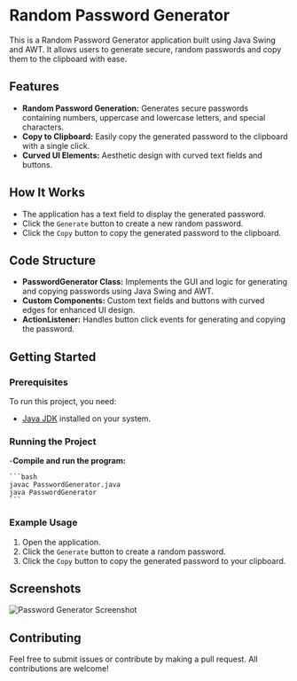 # Random Password Generator

This is a Random Password Generator application built using Java Swing and AWT. It allows users to generate secure, random passwords and copy them to the clipboard with ease.

## Features

- **Random Password Generation:** Generates secure passwords containing numbers, uppercase and lowercase letters, and special characters.
- **Copy to Clipboard:** Easily copy the generated password to the clipboard with a single click.
- **Curved UI Elements:** Aesthetic design with curved text fields and buttons.

## How It Works

- The application has a text field to display the generated password.
- Click the `Generate` button to create a new random password.
- Click the `Copy` button to copy the generated password to the clipboard.

## Code Structure

- **PasswordGenerator Class:** Implements the GUI and logic for generating and copying passwords using Java Swing and AWT.
- **Custom Components:** Custom text fields and buttons with curved edges for enhanced UI design.
- **ActionListener:** Handles button click events for generating and copying the password.

## Getting Started

### Prerequisites

To run this project, you need:

- [Java JDK](https://www.oracle.com/java/technologies/javase-downloads.html) installed on your system.

### Running the Project

-**Compile and run the program:**

    ```bash
    javac PasswordGenerator.java
    java PasswordGenerator
    ```

### Example Usage

1. Open the application.
2. Click the `Generate` button to create a random password.
3. Click the `Copy` button to copy the generated password to your clipboard.

## Screenshots

![Password Generator Screenshot](images/output-screenshot.png)

## Contributing

Feel free to submit issues or contribute by making a pull request. All contributions are welcome!
